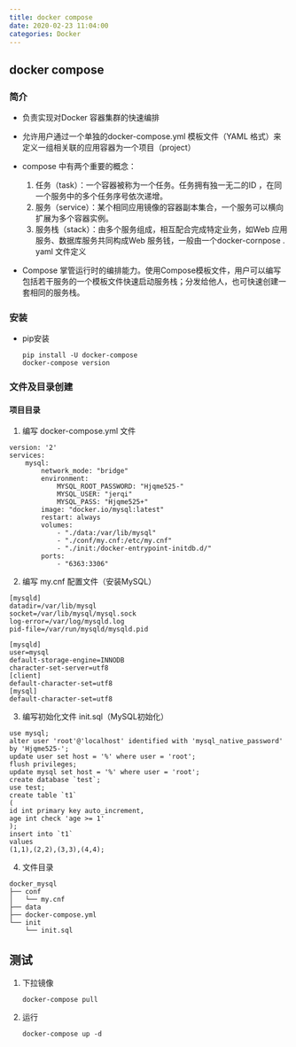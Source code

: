```yaml
---
title: docker compose
date: 2020-02-23 11:04:00
categories: Docker
---
```


## docker compose

### 简介
- 负责实现对Docker 容器集群的快速编排
- 允许用户通过一个单独的docker-compose.yml 模板文件（YAML 格式）来定义一组相关联的应用容器为一个项目（project）
- compose 中有两个重要的概念：
    1.  任务（task）：一个容器被称为一个任务。任务拥有独一无二的ID ，在同一个服务中的多个任务序号依次递增。
    2.  服务（service）：某个相同应用镜像的容器副本集合，一个服务可以横向扩展为多个容器实例。
    3.  服务栈（stack）：由多个服务组成，相互配合完成特定业务，如Web 应用服务、数据库服务共同构成Web 服务钱，一般由一个docker-cornpose . yaml 文件定义

-   Compose 掌管运行时的编排能力。使用Compose模板文件，用户可以编写包括若干服务的一个模板文件快速启动服务栈；分发给他人，也可快速创建一套相同的服务栈。

### 安装
- pip安装
    ```
    pip install -U docker-compose
    docker-compose version
    ```

### 文件及目录创建

#### 项目目录

1. 编写 docker-compose.yml 文件
```
version: '2'
services:
    mysql:
        network_mode: "bridge"
        environment:
            MYSQL_ROOT_PASSWORD: "Hjqme525-"
            MYSQL_USER: "jerqi"
            MYSQL_PASS: "Hjqme525+"
        image: "docker.io/mysql:latest"
        restart: always
        volumes:
            - "./data:/var/lib/mysql"
            - "./conf/my.cnf:/etc/my.cnf"
            - "./init:/docker-entrypoint-initdb.d/"
        ports:
            - "6363:3306"
```

2. 编写 my.cnf 配置文件（安装MySQL）
```
[mysqld]
datadir=/var/lib/mysql
socket=/var/lib/mysql/mysql.sock
log-error=/var/log/mysqld.log
pid-file=/var/run/mysqld/mysqld.pid

[mysqld]
user=mysql
default-storage-engine=INNODB
character-set-server=utf8
[client]
default-character-set=utf8
[mysql]
default-character-set=utf8
```
3. 编写初始化文件 init.sql（MySQL初始化）
```
use mysql;
alter user 'root'@'localhost' identified with 'mysql_native_password' by 'Hjqme525-';
update user set host = '%' where user = 'root';
flush privileges;
update mysql set host = '%' where user = 'root';
create database `test`;
use test;
create table `t1`
(
id int primary key auto_increment,
age int check 'age >= 1'
);
insert into `t1`
values
(1,1),(2,2),(3,3),(4,4);
```

4. 文件目录
```
docker_mysql
├── conf
│   └── my.cnf
├── data
├── docker-compose.yml
└── init
    └── init.sql
```

## 测试
1. 下拉镜像
    ```
    docker-compose pull
    ```

2. 运行
    ```
    docker-compose up -d
    ```
